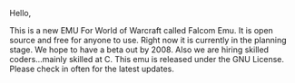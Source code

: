 Hello,

This is a new EMU For World of Warcraft called Falcom Emu. It is open source and free for anyone to use. Right now it is currently in the planning stage. We hope to have a beta out by 2008. Also we are hiring skilled coders...mainly skilled at C. This emu is released under the GNU License. Please check in often for the latest updates.